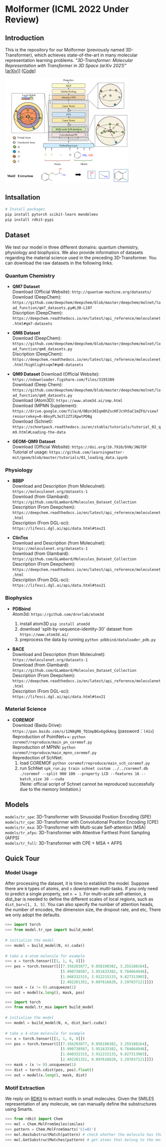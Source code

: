 # Molformer (ICML 2022 Under Review)
## Introduction
This is the repository for our Molformer (previously named 3D-Transformer), which achieves state-of-the-art in many molecular representation learning
 problems. *"3D-Transformer: Molecular Representation with Transformer in 3D Space (arXiv 2021)"*   
[[arXiv](https://arxiv.org/abs/2110.01191)]] [[Code](https://github.com/smiles724/3D-Transformer)]

<img src="model.png" alt="model" width="400"/>



## Intsallation 
 ```bash
# Install packages
pip install pytorch scikit-learn mendeleev
pip install rdkit-pypi
```
 
 
## Dataset
We test our model in three different domains: quantum chemistry, physiology and biophysics. We also provide information 
of datasets regarding the material science used in the preceding 3D-Transformer. You can download the 
raw datasets in the following links.  
### Quantum Chemistry
- **QM7 Dataset**  
Download (Official Website): `http://quantum-machine.org/datasets/ `  
Download (DeepChem): `https://github.com/deepchem/deepchem/blob/master/deepchem/molnet/load_function/qm7_datasets.py#L30-L107`  
Discription (DeepChem): `https://deepchem.readthedocs.io/en/latest/api_reference/moleculenet.html#qm7-datasets`

- **QM8 Dataset**  
Download (DeepChem): `https://github.com/deepchem/deepchem/blob/master/deepchem/molnet/load_function/qm8_datasets.py`   
Discription (DeepChem): `https://deepchem.readthedocs.io/en/latest/api_reference/moleculenet.html?highlight=qm7#qm8-datasets` 


- **QM9 Dataset** 
Download (Official Website): `https://ndownloader.figshare.com/files/3195389`  
Download (Deep Chem): `https://github.com/deepchem/deepchem/blob/master/deepchem/molnet/load_function/qm9_datasets.py`   
Download (Atom3D): `https://www.atom3d.ai/smp.html`     
Download (MPNN Supplement): `https://drive.google.com/file/d/0Bzn36Iqm8hZscHFJcVh5aC1mZFU/view?resourcekey=0-86oyPL3e3l2ZTiRpwtPDBg`   
Download (Schnet): `https://schnetpack.readthedocs.io/en/stable/tutorials/tutorial_02_qm9.html#Loading-the-data` 


- **GEOM-QM9 Dataset**   
Download (Official Website): `https://doi.org/10.7910/DVN/JNGTDF`  
Tutorial of usage: `https://github.com/learningmatter-mit/geom/blob/master/tutorials/01_loading_data.ipynb`                            
 

### Physiology
- **BBBP**  
Download and Description (from Moleculnet): `https://moleculenet.org/datasets-1`  
Download (from Glambard): `https://github.com/GLambard/Molecules_Dataset_Collection`  
Description (From Deepchem): `https://deepchem.readthedocs.io/en/latest/api_reference/moleculenet.html`    
Description (From DGL-sci): `https://lifesci.dgl.ai/api/data.html#tox21`   
 
- **ClinTox**  
Download and Description (from Moleculnet): `https://moleculenet.org/datasets-1`  
Download (from Glambard): `https://github.com/GLambard/Molecules_Dataset_Collection`  
Description (From Deepchem): `https://deepchem.readthedocs.io/en/latest/api_reference/moleculenet.html`    
Description (From DGL-sci): `https://lifesci.dgl.ai/api/data.html#tox21`   


### Biophysics  
- **PDBbind**    
Atom3d: `https://github.com/drorlab/atom3d`  <ol> <li> install atom3D `pip install atom3d`</li> <li> download 
'split-by-sequence-identity-30' dataset from `https://www.atom3d.ai/` </li>  <li> preprocess 
the data by running `python pdbbind/dataloader_pdb.py` </li> </ol>


- **BACE**    
Download and Description (from Moleculnet): `https://moleculenet.org/datasets-1`  
Download (from Glambard): `https://github.com/GLambard/Molecules_Dataset_Collection`  
Description (From Deepchem): `https://deepchem.readthedocs.io/en/latest/api_reference/moleculenet.html`    
Description (From DGL-sci): `https://lifesci.dgl.ai/api/data.html#tox21`   

### Material Science  
- **COREMOF**  
Download (Baidu Drive):  `https://pan.baidu.com/s/12N8gM8_TQ1mpBGx6gdkAog`  (password：`l41s`)  
Reproduction of PointNet++: `python coremof/reproduce/main_pn_coremof.py`  
Reproduction of MPNN: `python coremof/reproduce/main_mpnn_coremof.py`  
Repredoction of SchNet: <ol><li> load COREMOF `python coremof/reproduce/main_sch_coremof.py` </li> <li> 
run SchNet `spk_run.py train schnet custom ../../coremof.db ./coremof --split 900 100 --property LCD --features 16 --batch_size 20 --cuda`  
(Note: official script of Schnet cannot be reproduced successfully due to the memory limitation.)</li></ol>



## Models
`models/tr_spe`: 3D-Transformer with Sinusoidal Position Encoding (SPE)  
`models/tr_cpe`: 3D-Transformer with Convolutional Position Encoding (CPE)    
`models/tr_msa`: 3D-Transformer with Multi-scale Self-attention (MSA)    
`models/tr_afps`: 3D-Transformer with Attentive Farthest Point Sampling (AFPS)    
`models/tr_full`: 3D-Transformer with CPE + MSA + AFPS   

## Quick Tour
### Model Usage
After processing the dataset, it is time to establish the model. Suppose there are `N` types of atoms, and `n` 
downstream multi-tasks. If you only need to predict a single property, set `n = 1`. For multi-scale self-attenion, 
a dist_bar is needed to define the different scales of local regions, such as `dist_bar=[1, 3, 5]`. You can also specify the number of 
attention heads, the number of encodes, the dimension size, the dropout rate, and etc, There we only adopt the defaults.
```python
>>> import torch 
>>> from model.tr_spe import build_model
 
# initialize the model 
>>> model = build_model(N, n).cuda()

# take a 4-atom molecule for example
>>> x = torch.tensor([[1, 1, 6, 8]])
>>> pos = torch.tensor([[[7.356203877, 9.058198382, 3.255188164],
                         [5.990730587, 3.951633382, 9.784664946],
                         [1.048332315, 3.912215133, 9.827313903],
                         [2.492201352, 9.097616820, 3.297837121]]])
>>> mask = (x != 0).unsqueeze(1)
>>> out = model(x.long(), mask, pos)
```

```python
>>> import torch 
>>> from model.tr_msa import build_model
 
# initialize the model 
>>> model = build_model(N, n, dist_bar).cuda()

# take a 4-atom molecule for example
>>> x = torch.tensor([[1, 1, 6, 8]])
>>> pos = torch.tensor([[[7.356203877, 9.058198382, 3.255188164],
                         [5.990730587, 3.951633382, 9.784664946],
                         [1.048332315, 3.912215133, 9.827313903],
                         [2.492201352, 9.097616820, 3.297837121]]])
>>> mask = (x != 0).unsqueeze(1)
>>> dist = torch.cdist(pos, pos).float()
>>> out = model(x.long(), mask, dist)
```

### Motif Extraction
We reply on [RDKit](https://www.rdkit.org/docs/GettingStartedInPython.html) to extract motifs in small molecules. 
Given the SMILES representation of any molecule, we can manually define the substructures using Smarts. 
```python
>>> from rdkit import Chem
>>> mol = Chem.MolFromSmiles(smiles)
>>> pattern = Chem.MolFromSmarts('C(=O)')
>>> mol.HasSubstructMatch(pattern) # check whether the molecule has the motif 'C(=O)'
>>> mol.GetSubstructMatches(pattern) # get atoms that belong to the motif 'C(=O)'
```


<!---
## Citation
If you like our paper and find it helpful, please cite!
```
@article{wu20213d,
  title={3D-Transformer: Molecular Representation with Transformer in 3D Space},
  author={Wu, Fang and Zhang, Qiang and Radev, Dragomir and Cui, Jiyu and Zhang, Wen and Xing, Huabin and Zhang, Ningyu and Chen, Huajun},
  journal={arXiv preprint arXiv:2110.01191},
  year={2021}
}
```

### Contact 
If you are interested in our work, please cite.   
Any question and collaboration is welcome, please contact [Fang Wu](fw2359@columbia.edu)
-->
